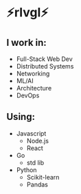 # ⚡️rlvgl⚡️

## I work in:
- Full-Stack Web Dev
- Distributed Systems
- Networking
- ML/AI
- Architecture
- DevOps

## Using:
- Javascript
    - Node.js
    - React
- Go
    - std lib
- Python
    - Scikit-learn
    - Pandas
<!---
sohumagrawal/sohumagrawal is a ✨ special ✨ repository because its `README.md` (this file) appears on your GitHub profile.
You can click the Preview link to take a look at your changes.
--->
